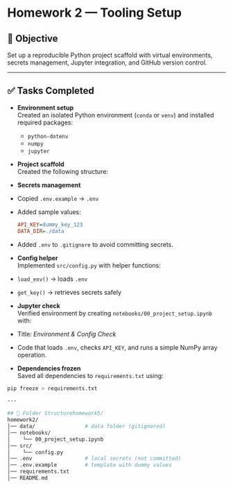 # Homework 2 — Tooling Setup

## 📌 Objective
Set up a reproducible Python project scaffold with virtual environments, secrets management, Jupyter integration, and GitHub version control.

---

## ✅ Tasks Completed
- **Environment setup**  
  Created an isolated Python environment (`conda` or `venv`) and installed required packages:
  - `python-dotenv`
  - `numpy`
  - `jupyter`

- **Project scaffold**  
  Created the following structure:

- **Secrets management**  
- Copied `.env.example` → `.env`
- Added sample values:
  ```ini
  API_KEY=dummy_key_123
  DATA_DIR=./data
  ```
- Added `.env` to `.gitignore` to avoid committing secrets.

- **Config helper**  
Implemented `src/config.py` with helper functions:
- `load_env()` → loads `.env`
- `get_key()` → retrieves secrets safely

- **Jupyter check**  
Verified environment by creating `notebooks/00_project_setup.ipynb` with:
- Title: *Environment & Config Check*
- Code that loads `.env`, checks `API_KEY`, and runs a simple NumPy array operation.

- **Dependencies frozen**  
Saved all dependencies to `requirements.txt` using:
```bash
pip freeze > requirements.txt

--- 

## 📂 Folder Structurehomework5/
homework2/
│── data/                # data folder (gitignored)
│── notebooks/
│    └── 00_project_setup.ipynb
│── src/
│    └── config.py
│── .env                 # local secrets (not committed)
│── .env.example         # template with dummy values
│── requirements.txt
│── README.md

